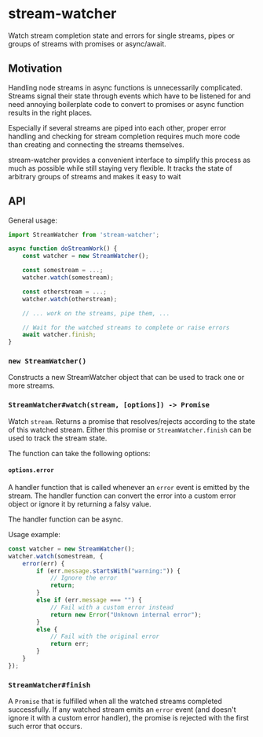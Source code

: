# stream-watcher

Watch stream completion state and errors for single streams,
pipes or groups of streams with promises or async/await.

## Motivation

Handling node streams in async functions is unnecessarily complicated. Streams
signal their state through events which have to be listened for and need
annoying boilerplate code to convert to promises or async function results
in the right places.

Especially if several streams are piped into each other, proper error handling
and checking for stream completion requires much more code than creating and
connecting the streams themselves.

stream-watcher provides a convenient interface to simplify this process as
much as possible while still staying very flexible. It tracks the state of
arbitrary groups of streams and makes it easy to wait 

## API

General usage:

```javascript
import StreamWatcher from 'stream-watcher';

async function doStreamWork() {
	const watcher = new StreamWatcher();

	const somestream = ...;
	watcher.watch(somestream);

	const otherstream = ...;
	watcher.watch(otherstream);

	// ... work on the streams, pipe them, ...

	// Wait for the watched streams to complete or raise errors
	await watcher.finish;
}
```

### `new StreamWatcher()`

Constructs a new StreamWatcher object that can be used to track one or more streams.

### `StreamWatcher#watch(stream, [options]) -> Promise`

Watch `stream`. Returns a promise that resolves/rejects according to the state
of this watched stream. Either this promise or `StreamWatcher.finish` can be
used to track the stream state.

The function can take the following options:

#### `options.error`

A handler function that is called whenever an `error` event is emitted by the
stream. The handler function can convert the error into a custom error object
or ignore it by returning a falsy value.

The handler function can be async.

Usage example:

```javascript
const watcher = new StreamWatcher();
watcher.watch(somestream, {
	error(err) {
		if (err.message.startsWith("warning:")) {
			// Ignore the error
			return;
		}
		else if (err.message === "") {
			// Fail with a custom error instead
			return new Error("Unknown internal error");
		}
		else {
			// Fail with the original error
			return err;
		}
	}
});
```

### `StreamWatcher#finish`

A `Promise` that is fulfilled when all the watched streams completed successfully.
If any watched stream emits an `error` event (and doesn't ignore it with a custom
error handler), the promise is rejected with the first such error that occurs.

